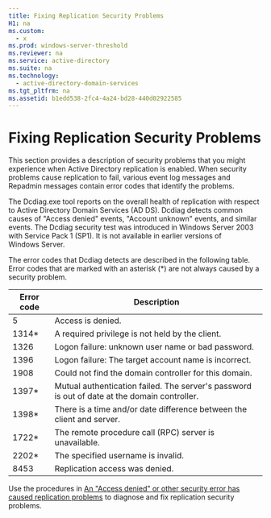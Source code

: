 ```yaml
---
title: Fixing Replication Security Problems
H1: na
ms.custom: 
  - x
ms.prod: windows-server-threshold
ms.reviewer: na
ms.service: active-directory
ms.suite: na
ms.technology: 
  - active-directory-domain-services
ms.tgt_pltfrm: na
ms.assetid: b1edd538-2fc4-4a24-bd28-440d02922585
---
```

# Fixing Replication Security Problems
This section provides a description of security problems that you might experience when Active Directory replication is enabled. When security problems cause replication to fail, various event log messages and Repadmin messages contain error codes that identify the problems.  
  
 The Dcdiag.exe tool reports on the overall health of replication with respect to Active Directory Domain Services \(AD DS\). Dcdiag detects common causes of "Access denied" events, "Account unknown" events, and similar events. The Dcdiag security test was introduced in Windows Server 2003 with Service Pack 1 \(SP1\). It is not available in earlier versions of Windows Server.  
  
 The error codes that Dcdiag detects are described in the following table. Error codes that are marked with an asterisk \(\*\) are not always caused by a security problem.  
  
|Error code|Description|  
|----------------|-----------------|  
|5|Access is denied.|  
|1314\*|A required privilege is not held by the client.|  
|1326|Logon failure: unknown user name or bad password.|  
|1396|Logon failure: The target account name is incorrect.|  
|1908|Could not find the domain controller for this domain.|  
|1397\*|Mutual authentication failed. The server's password is out of date at the domain controller.|  
|1398\*|There is a time and\/or date difference between the client and server.|  
|1722\*|The remote procedure call \(RPC\) server is unavailable.|  
|2202\*|The specified username is invalid.|  
|8453|Replication access was denied.|  
  
 Use the procedures in [An "Access denied" or other security error has caused replication problems](../Topic/An%20%22Access%20denied%22%20or%20other%20security%20error%20has%20caused%20replication%20problems.md) to diagnose and fix replication security problems.